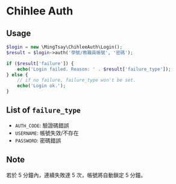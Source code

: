 # Chihlee Auth

## Usage

```php
$login = new \MingTsay\ChihleeAuth\Login();
$result = $login->auth('學號/教職員帳號', '密碼');

if ($result['failure']) {
    echo('Login failed. Reason: ' . $result['failure_type']);
} else {
    // if no failure, failure_type won't be set.
    echo('Login ok.');
}
```

## List of `failure_type`

- `AUTH_CODE`: 驗證碼錯誤
- `USERNAME`: 帳號失效/不存在
- `PASSWORD`: 密碼錯誤

## Note

若於 5 分鐘內，連續失敗達 5 次，帳號將自動鎖定 5 分鐘。
